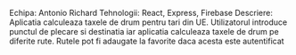Echipa: Antonio Richard
Tehnologii: React, Express, Firebase
Descriere: Aplicatia calculeaza taxele de drum pentru tari din UE. Utilizatorul introduce punctul de plecare si destinatia iar aplicatia calculeaza taxele de drum pe diferite rute. Rutele pot fi adaugate la favorite daca acesta este autentificat
